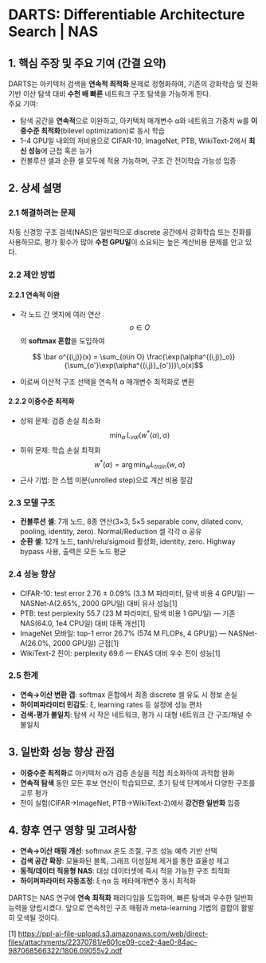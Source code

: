 # DARTS: Differentiable Architecture Search | NAS

## 1. 핵심 주장 및 주요 기여 (간결 요약)
DARTS는 아키텍처 검색을 **연속적 최적화** 문제로 정형화하여, 기존의 강화학습 및 진화기반 이산 탐색 대비 **수천 배 빠른** 네트워크 구조 탐색을 가능하게 한다.  
주요 기여:  
- 탐색 공간을 **연속적**으로 이완하고, 아키텍처 매개변수 α와 네트워크 가중치 w를 **이중수준 최적화**(bilevel optimization)로 동시 학습  
- 1–4 GPU일 내외의 저비용으로 CIFAR-10, ImageNet, PTB, WikiText-2에서 **최신 성능**에 근접 혹은 능가  
- 컨볼루션 셀과 순환 셀 모두에 적용 가능하며, 구조 간 전이학습 가능성 입증  

## 2. 상세 설명
### 2.1 해결하려는 문제
자동 신경망 구조 검색(NAS)은 일반적으로 discrete 공간에서 강화학습 또는 진화를 사용하므로, 평가 횟수가 많아 **수천 GPU일**이 소요되는 높은 계산비용 문제를 안고 있다.

### 2.2 제안 방법
#### 2.2.1 연속적 이완
- 각 노드 간 엣지에 여러 연산 $$o\in O$$의 **softmax 혼합**을 도입하여  
  
```math
    \bar o^{(i,j)}(x) = \sum_{o\in O} \frac{\exp(\alpha^{(i,j)}_o)}{\sum_{o'}\exp(\alpha^{(i,j)}_{o'})}\,o(x)
```

- 이로써 이산적 구조 선택을 연속적 α 매개변수 최적화로 변환  

#### 2.2.2 이중수준 최적화
- 상위 문제: 검증 손실 최소화  
  $$\min_\alpha \,L_{val}(w^*(\alpha),\alpha)$$  
- 하위 문제: 학습 손실 최적화  
  $$w^*(\alpha)=\arg\min_w L_{train}(w,\alpha)$$  
- 근사 기법: 한 스텝 미분(unrolled step)으로 계산 비용 절감  

### 2.3 모델 구조
- **컨볼루션 셀**: 7개 노드, 8종 연산(3×3, 5×5 separable conv, dilated conv, pooling, identity, zero).  Normal/Reduction 셀 각각 α 공유  
- **순환 셀**: 12개 노드, tanh/relu/sigmoid 활성화, identity, zero. Highway bypass 사용, 출력은 모든 노드 평균  

### 2.4 성능 향상
- CIFAR-10: test error 2.76 ± 0.09% (3.3 M 파라미터, 탐색 비용 4 GPU일) — NASNet-A(2.65%, 2000 GPU일) 대비 유사 성능[1]
- PTB: test perplexity 55.7 (23 M 파라미터, 탐색 비용 1 GPU일) — 기존 NAS(64.0, 1e4 CPU일) 대비 대폭 개선[1]
- ImageNet 모바일: top-1 error 26.7% (574 M FLOPs, 4 GPU일) — NASNet-A(26.0%, 2000 GPU일) 근접[1]
- WikiText-2 전이: perplexity 69.6 — ENAS 대비 우수 전이 성능[1]

### 2.5 한계
- **연속→이산 변환 갭**: softmax 혼합에서 최종 discrete 셀 유도 시 정보 손실  
- **하이퍼파라미터 민감도**: ξ, learning rates 등 설정에 성능 편차  
- **검색-평가 불일치**: 탐색 시 작은 네트워크, 평가 시 대형 네트워크 간 구조/채널 수 불일치  

## 3. 일반화 성능 향상 관점
- **이중수준 최적화**로 아키텍처 α가 검증 손실을 직접 최소화하여 과적합 완화  
- **연속적 탐색** 동안 모든 후보 연산이 학습되므로, 초기 탐색 단계에서 다양한 구조를 고루 평가  
- 전이 실험(CIFAR→ImageNet, PTB→WikiText-2)에서 **강건한 일반화** 입증  

## 4. 향후 연구 영향 및 고려사항
- **연속→이산 매핑 개선**: softmax 온도 조절, 구조 성능 예측 기반 선택  
- **검색 공간 확장**: 모듈화된 블록, 그래프 이성질체 제거를 통한 효율성 제고  
- **동적/데이터 적응형 NAS**: 대상 데이터셋에 즉시 적응 가능한 구조 최적화  
- **하이퍼파라미터 자동조정**: ξ·ηα 등 메타매개변수 동시 최적화  

DARTS는 NAS 연구에 **연속 최적화** 패러다임을 도입하며, 빠른 탐색과 우수한 일반화 능력을 양립시켰다. 앞으로 연속적인 구조 매핑과 meta-learning 기법의 결합이 활발히 모색될 것이다.

[1] https://ppl-ai-file-upload.s3.amazonaws.com/web/direct-files/attachments/22370781/e601ce09-cce2-4ae0-84ac-987068566322/1806.09055v2.pdf
